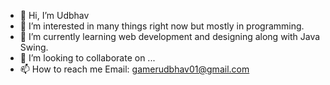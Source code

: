 - 👋 Hi, I’m Udbhav
- 👀 I’m interested in many things right now but mostly in programming.
- 🌱 I’m currently learning web development and designing along with Java Swing.
- 💞️ I’m looking to collaborate on ...
- 📫 How to reach me Email: gamerudbhav01@gmail.com

<!---
Ski1ledHawkeye/Ski1ledHawkeye is a ✨ special ✨ repository because its `README.md` (this file) appears on your GitHub profile.
You can click the Preview link to take a look at your changes.
--->
